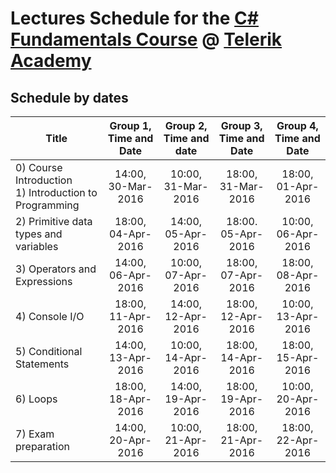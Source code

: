 #   Lectures Schedule for the [C# Fundamentals Course](http://telerikacademy.com/Courses/Courses/Details/323) @ [Telerik Academy](http://academy.telerik.com)


##  Schedule by dates

| Title                                                     | Group 1, Time and Date | Group 2, Time and date | Group 3, Time and Date | Group 4, Time and Date |
| --------------------------------------------------------- | :--------------------: | :--------------------: | :--------------------: | :--------------------: |
| 0) Course Introduction<br/>1) Introduction to Programming | 14:00, 30-Mar-2016     | 10:00, 31-Mar-2016     | 18:00, 31-Mar-2016     | 18:00, 01-Apr-2016     |
| 2) Primitive data types and variables                     | 18:00, 04-Apr-2016     | 14:00, 05-Apr-2016     | 18:00. 05-Apr-2016     | 10:00, 06-Apr-2016     |
| 3) Operators and Expressions                              | 14:00, 06-Apr-2016     | 10:00, 07-Apr-2016     | 18:00, 07-Apr-2016     | 18:00, 08-Apr-2016     |
| 4) Console I/O                                            | 18:00, 11-Apr-2016     | 14:00, 12-Apr-2016     | 18:00, 12-Apr-2016     | 10:00, 13-Apr-2016     |
| 5) Conditional Statements                                 | 14:00, 13-Apr-2016     | 10:00, 14-Apr-2016     | 18:00, 14-Apr-2016     | 18:00, 15-Apr-2016     |
| 6) Loops                                                  | 18:00, 18-Apr-2016     | 14:00, 19-Apr-2016     | 18:00, 19-Apr-2016     | 10:00, 20-Apr-2016     |
| 7) Exam preparation                                       | 14:00, 20-Apr-2016     | 10:00, 21-Apr-2016     | 18:00, 21-Apr-2016     | 18:00, 22-Apr-2016     |

<!-- ##  Schedule by slots in week -->

<!--
| Time\Day      | Mon  | Tue  | Wed  | Thu  | Fri  |
| ------------- | ---- | ---- | ---- | ---- | ---- |
| 10:00 - 14:00 |      | HTML | C# 1 | C# 2 |      |
| 14:00 - 18:00 |      | C# 1 | C# 2 | HTML | HTML |
| 18:00 - 22:00 | C# 1 | C# 1 | HTML | C# 2 | C# 2 | -->
